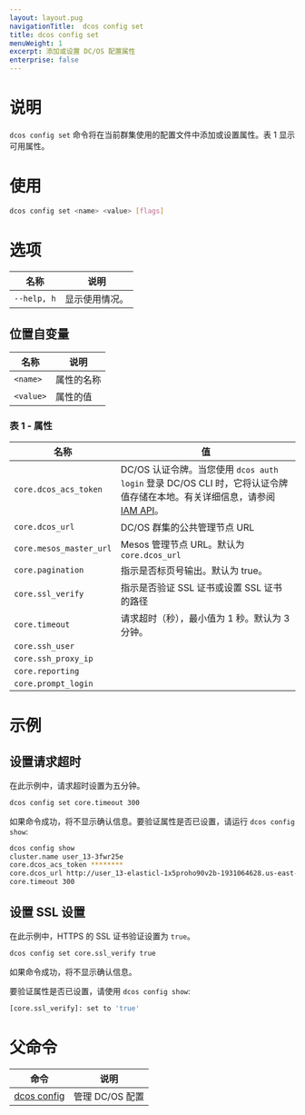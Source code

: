 ```yaml
---
layout: layout.pug
navigationTitle:  dcos config set
title: dcos config set
menuWeight: 1
excerpt: 添加或设置 DC/OS 配置属性
enterprise: false
---
```


# 说明

`dcos config set` 命令将在当前群集使用的配置文件中添加或设置属性。表 1 显示可用属性。

# 使用

```bash
dcos config set <name> <value> [flags]
```
# 选项

| 名称 | 说明 |
|---------|-------------|
|  `--help, h` | 显示使用情况。|

## 位置自变量

| 名称 | 说明 |
|---------|-------------|
| `<name>` | 属性的名称 |
| `<value>` | 属性的值 |

### 表 1 - 属性


| 名称 | 值 |
|-----------------------|------------------------------------------------|
|  `core.dcos_acs_token` | DC/OS 认证令牌。当您使用 `dcos auth login` 登录 DC/OS CLI  时，它将认证令牌值存储在本地。有关详细信息，请参阅 [IAM API](/cn/1.12/security/oss/iam-api/)。|
| `core.dcos_url` | DC/OS 群集的公共管理节点 URL|
|  `core.mesos_master_url` | Mesos 管理节点 URL。默认为 `core.dcos_url`|
|  `core.pagination` | 指示是否标页号输出。默认为 true。|
| `core.ssl_verify` | 指示是否验证 SSL 证书或设置 SSL 证书的路径|
|  `core.timeout` | 请求超时（秒），最小值为 1 秒。默认为 3 分钟。|
| `core.ssh_user` |   |
| `core.ssh_proxy_ip`  |   |
|  `core.reporting` | |
| `core.prompt_login` |  |



# 示例

## 设置请求超时

在此示例中，请求超时设置为五分钟。

```bash
dcos config set core.timeout 300
```
如果命令成功，将不显示确认信息。要验证属性是否已设置，请运行 `dcos config show`:


```bash
dcos config show
cluster.name user_13-3fwr25e
core.dcos_acs_token ********
core.dcos_url http://user_13-elasticl-1x5proho90v2b-1931064628.us-east-1.elb.amazonaws.com
core.timeout 300
```

## 设置 SSL 设置

在此示例中，HTTPS 的 SSL 证书验证设置为 `true`。

```bash
dcos config set core.ssl_verify true
```
如果命令成功，将不显示确认信息。

要验证属性是否已设置，请使用 `dcos config show`:

```bash
[core.ssl_verify]: set to 'true'
```


# 父命令

| 命令 | 说明 |
|---------|-------------|
|[dcos config](/cn/1.12/cli/command-reference/dcos-config/) | 管理 DC/OS 配置 |
